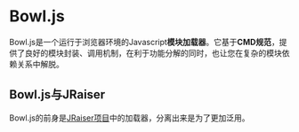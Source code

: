 # Bowl.js
Bowl.js是一个运行于浏览器环境的Javascript**模块加载器**。它基于**CMD规范**，提供了良好的模块封装、调用机制，在利于功能分解的同时，也让您在复杂的模块依赖关系中解脱。

## Bowl.js与JRaiser
Bowl.js的前身是[JRaiser项目](https://github.com/heeroluo/jraiser)中的加载器，分离出来是为了更加泛用。